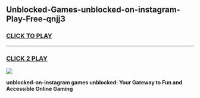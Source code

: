 
## Unblocked-Games-unblocked-on-instagram-Play-Free-qnjj3
<h3>
<a href="https://premium76.site?title=unblocked-on-instagram&ref=18A1">CLICK TO PLAY</a></h3>
<hr>

<h3>
<a href="https://premium76.site?title=unblocked-on-instagram&ref=18A1">CLICK 2 PLAY</a>
  
</h3>

<a href="https://premium76.site?title=unblocked-on-instagram&ref=18A1"><img src="https://clearcache.store/games.png"></a>


**unblocked-on-instagram games unblocked: Your Gateway to Fun and Accessible Online Gaming**

